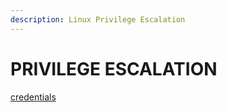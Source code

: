 ```yaml
---
description: Linux Privilege Escalation
---
```


# PRIVILEGE ESCALATION

[credentials](privilege-escalation/credentials/ "mention")
